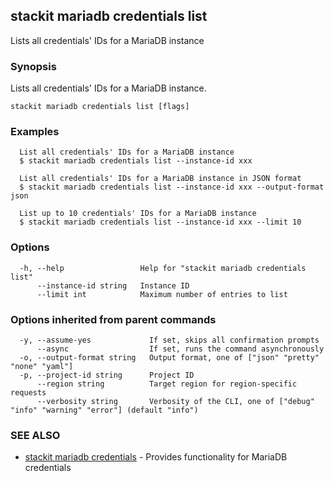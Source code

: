 ## stackit mariadb credentials list

Lists all credentials' IDs for a MariaDB instance

### Synopsis

Lists all credentials' IDs for a MariaDB instance.

```
stackit mariadb credentials list [flags]
```

### Examples

```
  List all credentials' IDs for a MariaDB instance
  $ stackit mariadb credentials list --instance-id xxx

  List all credentials' IDs for a MariaDB instance in JSON format
  $ stackit mariadb credentials list --instance-id xxx --output-format json

  List up to 10 credentials' IDs for a MariaDB instance
  $ stackit mariadb credentials list --instance-id xxx --limit 10
```

### Options

```
  -h, --help                 Help for "stackit mariadb credentials list"
      --instance-id string   Instance ID
      --limit int            Maximum number of entries to list
```

### Options inherited from parent commands

```
  -y, --assume-yes             If set, skips all confirmation prompts
      --async                  If set, runs the command asynchronously
  -o, --output-format string   Output format, one of ["json" "pretty" "none" "yaml"]
  -p, --project-id string      Project ID
      --region string          Target region for region-specific requests
      --verbosity string       Verbosity of the CLI, one of ["debug" "info" "warning" "error"] (default "info")
```

### SEE ALSO

* [stackit mariadb credentials](./stackit_mariadb_credentials.md)	 - Provides functionality for MariaDB credentials

